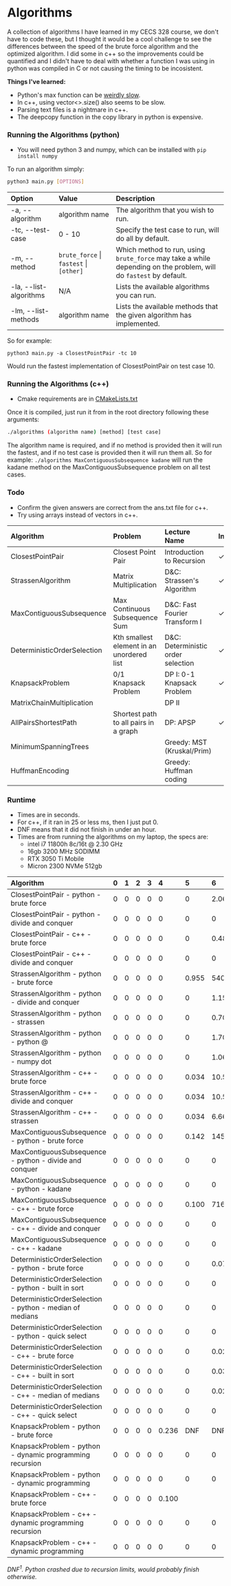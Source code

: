 # Algorithms

A collection of algorithms I have learned in my CECS 328 course, we don't have to code these, but I thought it would be a cool challenge to see the differences between the speed of the brute force algorithm and the optimized algorithm.
I did some in c++ so the improvements could be quantified and I didn't have to deal with whether a function I was using in python was compiled in C or not causing the timing to be incosistent.

**Things I've learned:**

* Python's max function can be [weirdly slow](https://stackoverflow.com/questions/56281691/why-is-max-function-so-much-slower-when-comparing-2-elements-vs-direct-compari).
* In c++, using vector<>.size() also seems to be slow.
* Parsing text files is a nightmare in c++.
* The deepcopy function in the copy library in python is expensive.

### Running the Algorithms (python)

* You will need python 3 and numpy, which can be installed with `pip install numpy`

To run an algorithm simply:
```bash
python3 main.py [OPTIONS]
```

| Option                 | Value                                   | Description                                                                                                       |
|:-----------------------|:----------------------------------------|:------------------------------------------------------------------------------------------------------------------|
| -a, --algorithm        | algorithm name                          | The algorithm that you wish to run.                                                                               |
| -tc, --test-case       | 0 - 10                                  | Specify the test case to run, will do all by default.                                                             |
| -m, --method           | `brute_force` \| `fastest` \| `[other]` | Which method to run, using `brute_force` may take a while depending on the problem, will do `fastest` by default. |
| -la, --list-algorithms | N/A                                     | Lists the available algorithms you can run.                                                                       |
| -lm, --list-methods    | algorithm name                          | Lists the available methods that the given algorithm has implemented.                                             |

So for example:

```python3 main.py -a ClosestPointPair -tc 10```

Would run the fastest implementation of ClosestPointPair on test case 10.

### Running the Algorithms (c++)

* Cmake requirements are in [CMakeLists.txt](CMakeLists.txt)

Once it is compiled, just run it from in the root directory following these arguments:

```bash
./algorithms (algorithm name) [method] [test case]
```

The algorithm name is required, and if no method is provided then it will run the fastest, and if no test case is provided then it will run them all.
So for example:
`./algorithms MaxContiguousSubsequence kadane`
will run the kadane method on the MaxContiguousSubsequence problem on all test cases.

### Todo

* Confirm the given answers are correct from the ans.txt file for c++.
* Try using arrays instead of vectors in c++.

| Algorithm                   | Problem                                   | Lecture Name                       | Instructions | Test Cases | Example | Timed | Python | C++ |
|:----------------------------|:------------------------------------------|:-----------------------------------|:-------------|:-----------|:--------|:------|:-------|:----|
| ClosestPointPair            | Closest Point Pair                        | Introduction to Recursion          | ✓            | ✓          | ✓       | ✓     | ✓      | ✓   |
| StrassenAlgorithm           | Matrix Multiplication                     | D&C: Strassen's Algorithm          | ✓            | ✓          | ✓       | ✓     | ✓      | ✓   |
| MaxContiguousSubsequence    | Max Continuous Subsequence Sum            | D&C: Fast Fourier Transform I      | ✓            | ✓          | ✓       | ✓     | ✓      | ✓   |
| DeterministicOrderSelection | Kth smallest element in an unordered list | D&C: Deterministic order selection | ✓            | ✓          | ✓       |       | ✓      | ✓   |
| KnapsackProblem             | 0/1 Knapsack Problem                      | DP I: 0-1 Knapsack Problem         | ✓            | ✓          | ✓       |       | ✓      | ✓   |
| MatrixChainMultiplication   |                                           | DP II                              |              |            |         |       |        |     |
| AllPairsShortestPath        | Shortest path to all pairs in a graph     | DP: APSP                           | ✓            | ✓          | ✓       |       |        |     |
| MinimumSpanningTrees        |                                           | Greedy: MST (Kruskal/Prim)         |              | ✓          | ✓       |       |        |     |
| HuffmanEncoding             |                                           | Greedy: Huffman coding             |              | ✓          | no ans  |       |        |     |

### Runtime

- Times are in seconds.
- For c++, if it ran in 25 or less ms, then I just put 0.
- DNF means that it did not finish in under an hour.
- Times are from running the algorithms on my laptop, the specs are:
  * intel i7 11800h 8c/16t @ 2.30 GHz
  * 16gb 3200 MHz SODIMM
  * RTX 3050 Ti Mobile
  * Micron 2300 NVMe 512gb

| Algorithm                                                | 0 | 1 | 2 | 3 | 4     | 5     | 6       | 7       | 8       | 9       | 10              |
|:---------------------------------------------------------|:--|:--|:--|:--|:------|:------|:--------|:--------|:--------|:--------|:----------------|
| ClosestPointPair - python - brute force                  | 0 | 0 | 0 | 0 | 0     | 0     | 2.065   | 8.538   | 35.974  | DNF     | DNF             |
| ClosestPointPair - python - divide and conquer           | 0 | 0 | 0 | 0 | 0     | 0     | 0       | 0.031   | 0.078   | 2.643   | 5.636           |
| ClosestPointPair - c++ - brute force                     | 0 | 0 | 0 | 0 | 0     | 0     | 0.486   | 1.947   | 7.775   | DNF     | DNF             |
| ClosestPointPair - c++ - divide and conquer              | 0 | 0 | 0 | 0 | 0     | 0     | 0       | 0       | 0.047   | 1.049   | 2.173           |
| StrassenAlgorithm - python - brute force                 | 0 | 0 | 0 | 0 | 0     | 0.955 | 540.62  | DNF     | DNF     | DNF     | DNF             |
| StrassenAlgorithm - python - divide and conquer          | 0 | 0 | 0 | 0 | 0     | 0     | 1.158   | 8.089   | 8.752   | 61.469  | 62.317          | 
| StrassenAlgorithm - python - strassen                    | 0 | 0 | 0 | 0 | 0     | 0     | 0.705   | 3.221   | 3.769   | 19.539  | 20.643          |
| StrassenAlgorithm - python - python @                    | 0 | 0 | 0 | 0 | 0     | 0     | 1.706   | 5.422   | 16.341  | 51.384  | 123.500         |
| StrassenAlgorithm - python - numpy dot                   | 0 | 0 | 0 | 0 | 0     | 0     | 1.064   | 3.270   | 16.195  | 51.726  | 118.541         |
| StrassenAlgorithm - c++ - brute force                    | 0 | 0 | 0 | 0 | 0     | 0.034 | 10.596  | 100.985 | 101.064 | 1036.20 | 1018.39         |
| StrassenAlgorithm - c++ - divide and conquer             | 0 | 0 | 0 | 0 | 0     | 0.034 | 10.517  | 83.825  | 85.642  | 664.17  | 667.40          |
| StrassenAlgorithm - c++ - strassen                       | 0 | 0 | 0 | 0 | 0     | 0.034 | 6.666   | 47.376  | 47.576  | 330.79  | 335.02          |
| MaxContiguousSubsequence - python - brute force          | 0 | 0 | 0 | 0 | 0     | 0.142 | 1457.06 | DNF     | DNF     | DNF     | DNF             |
| MaxContiguousSubsequence - python - divide and conquer   | 0 | 0 | 0 | 0 | 0     | 0     | 0       | 0.094   | 0.392   | 2.197   | 4.396           |
| MaxContiguousSubsequence - python - kadane               | 0 | 0 | 0 | 0 | 0     | 0     | 0       | 0       | 0.031   | 0.189   | 0.391           |
| MaxContiguousSubsequence - c++ - brute force             | 0 | 0 | 0 | 0 | 0     | 0.100 | 716.23  | DNF     | DNF     | DNF     | DNF             |
| MaxContiguousSubsequence - c++ - divide and conquer      | 0 | 0 | 0 | 0 | 0     | 0     | 0       | 0.069   | 0.248   | 1.243   | 2.487           |
| MaxContiguousSubsequence - c++ - kadane                  | 0 | 0 | 0 | 0 | 0     | 0     | 0       | 0       | 0.042   | 0.148   | 0.299           |
| DeterministicOrderSelection - python - brute force       | 0 | 0 | 0 | 0 | 0     | 0     | 0.078   | 2.237   | 4.923   | 8.206   | 14.286          |
| DeterministicOrderSelection - python - built in sort     | 0 | 0 | 0 | 0 | 0     | 0     | 0       | 0.267   | 0.563   | 0.828   | 1.447           |
| DeterministicOrderSelection - python - median of medians | 0 | 0 | 0 | 0 | 0     | 0     | 0       | 0.642   | 1.297   | 2.001   | 3.451           |
| DeterministicOrderSelection - python - quick select      | 0 | 0 | 0 | 0 | 0     | 0     | 0       | 0.298   | 0.750   | 1.335   | 1.818           |
| DeterministicOrderSelection - c++ - brute force          | 0 | 0 | 0 | 0 | 0     | 0     | 0.029   | 0.395   | 0.810   | 1.276   | 1.938           |
| DeterministicOrderSelection - c++ - built in sort        | 0 | 0 | 0 | 0 | 0     | 0     | 0.030   | 0.385   | 0.762   | 1.154   | 1.839           |
| DeterministicOrderSelection - c++ - median of medians    | 0 | 0 | 0 | 0 | 0     | 0     | 0.028   | 0.276   | 0.672   | 0.978   | 1.755           |
| DeterministicOrderSelection - c++ - quick select         | 0 | 0 | 0 | 0 | 0     | 0     | 0       | 0.269   | 0.540   | 0.833   | 1.375           |
| KnapsackProblem - python - brute force                   | 0 | 0 | 0 | 0 | 0.236 | DNF   | DNF     | DNF     | DNF     | DNF     | DNF             |
| KnapsackProblem - python - dynamic programming recursion | 0 | 0 | 0 | 0 | 0     | 0     | 0       | 0.189   | 2.472   | 10.393  | DNF<sup>1</sup> |
| KnapsackProblem - python - dynamic programming           | 0 | 0 | 0 | 0 | 0     | 0     | 0       | 0.142   | 1.672   | 7.333   | 46.907          |
| KnapsackProblem - c++ - brute force                      | 0 | 0 | 0 | 0 | 0.100 |       |         |         |         |         |                 |
| KnapsackProblem - c++ - dynamic programming recursion    | 0 | 0 | 0 | 0 | 0     | 0     | 0       | 1.405   | 29.909  | 251.501 |                 |
| KnapsackProblem - c++ - dynamic programming              | 0 | 0 | 0 | 0 | 0     | 0     | 0       | 0       | 0.109   | 0.422   | 2.608           |

_DNF<sup>1</sup>.  Python crashed due to recursion limits, would probably finish otherwise._
